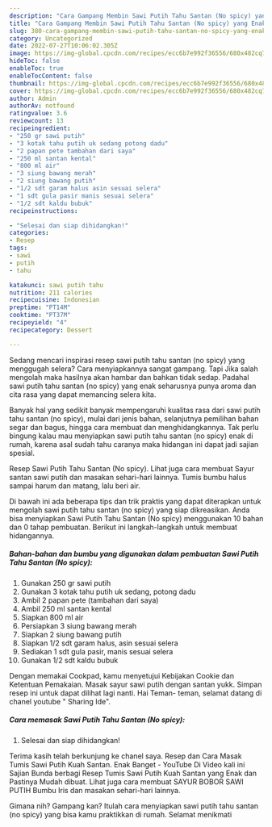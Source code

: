 ```yaml
---
description: "Cara Gampang Membin Sawi Putih Tahu Santan (No spicy) yang Enak Banget}"
title: "Cara Gampang Membin Sawi Putih Tahu Santan (No spicy) yang Enak Banget}"
slug: 380-cara-gampang-membin-sawi-putih-tahu-santan-no-spicy-yang-enak-banget
category: Uncategorized
date: 2022-07-27T10:06:02.305Z
image: https://img-global.cpcdn.com/recipes/ecc6b7e992f36556/680x482cq70/sawi-putih-tahu-santan-no-spicy-foto-resep-utama.jpg
hideToc: false
enableToc: true
enableTocContent: false
thumbnail: https://img-global.cpcdn.com/recipes/ecc6b7e992f36556/680x482cq70/sawi-putih-tahu-santan-no-spicy-foto-resep-utama.jpg
cover: https://img-global.cpcdn.com/recipes/ecc6b7e992f36556/680x482cq70/sawi-putih-tahu-santan-no-spicy-foto-resep-utama.jpg
author: Admin
authorAv: notfound
ratingvalue: 3.6
reviewcount: 13
recipeingredient:
- "250 gr sawi putih"
- "3 kotak tahu putih uk sedang potong dadu"
- "2 papan pete tambahan dari saya"
- "250 ml santan kental"
- "800 ml air"
- "3 siung bawang merah"
- "2 siung bawang putih"
- "1/2 sdt garam halus asin sesuai selera"
- "1 sdt gula pasir manis sesuai selera"
- "1/2 sdt kaldu bubuk"
recipeinstructions:

- "Selesai dan siap dihidangkan!"
categories:
- Resep
tags:
- sawi
- putih
- tahu

katakunci: sawi putih tahu 
nutrition: 211 calories
recipecuisine: Indonesian
preptime: "PT14M"
cooktime: "PT37M"
recipeyield: "4"
recipecategory: Dessert

---
```



Sedang mencari inspirasi resep sawi putih tahu santan (no spicy) yang menggugah selera? Cara menyiapkannya sangat gampang. Tapi Jika salah mengolah maka hasilnya akan hambar dan bahkan tidak sedap. Padahal sawi putih tahu santan (no spicy) yang enak seharusnya punya aroma dan cita rasa yang dapat memancing selera kita.


Banyak hal yang sedikit banyak mempengaruhi kualitas rasa dari sawi putih tahu santan (no spicy), mulai dari jenis bahan, selanjutnya pemilihan bahan segar dan bagus, hingga cara membuat dan menghidangkannya. Tak perlu bingung kalau mau menyiapkan sawi putih tahu santan (no spicy) enak di rumah, karena asal sudah tahu caranya maka hidangan ini dapat jadi sajian spesial.

Resep Sawi Putih Tahu Santan (No spicy). Lihat juga cara membuat Sayur santan sawi putih dan masakan sehari-hari lainnya. Tumis bumbu halus sampai harum dan matang, lalu beri air.


Di bawah ini ada beberapa tips dan trik praktis yang dapat diterapkan untuk mengolah sawi putih tahu santan (no spicy) yang siap dikreasikan. Anda bisa menyiapkan Sawi Putih Tahu Santan (No spicy) menggunakan 10 bahan dan 0 tahap pembuatan. Berikut ini langkah-langkah untuk membuat hidangannya.

<!--inarticleads1-->

##### Bahan-bahan dan bumbu yang digunakan dalam pembuatan Sawi Putih Tahu Santan (No spicy):

1. Gunakan 250 gr sawi putih
1. Gunakan 3 kotak tahu putih uk sedang, potong dadu
1. Ambil 2 papan pete (tambahan dari saya)
1. Ambil 250 ml santan kental
1. Siapkan 800 ml air
1. Persiapkan 3 siung bawang merah
1. Siapkan 2 siung bawang putih
1. Siapkan 1/2 sdt garam halus, asin sesuai selera
1. Sediakan 1 sdt gula pasir, manis sesuai selera
1. Gunakan 1/2 sdt kaldu bubuk


Dengan memakai Cookpad, kamu menyetujui Kebijakan Cookie dan Ketentuan Pemakaian. Masak sayur sawi putih dengan santan yukk. Simpan resep ini untuk dapat dilihat lagi nanti. Hai Teman- teman, selamat datang di chanel youtube &#34; Sharing Ide&#34;. 

<!--inarticleads2-->

##### Cara memasak Sawi Putih Tahu Santan (No spicy):


1. Selesai dan siap dihidangkan!

Terima kasih telah berkunjung ke chanel saya. Resep dan Cara Masak Tumis Sawi Putih Kuah Santan. Enak Banget - YouTube Di Video kali ini Sajian Bunda berbagi Resep Tumis Sawi Putih Kuah Santan yang Enak dan Pastinya Mudah dibuat. Lihat juga cara membuat SAYUR BOBOR SAWI PUTIH Bumbu Iris dan masakan sehari-hari lainnya. 

Gimana nih? Gampang kan? Itulah cara menyiapkan sawi putih tahu santan (no spicy) yang bisa kamu praktikkan di rumah. Selamat menikmati
